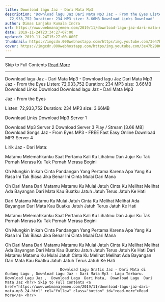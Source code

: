 ```yaml
---
title: Download lagu Jaz - Dari Mata Mp3
description: "Download lagu Jaz Dari Mata Mp3 Jaz - From the Eyes Listen:
  72,933,752 Duration: 234 MP3 size: 3.66MB Download Links Download"
author: Dimas Lanjaka Kumala Indra
url: https://www.webmanajemen.com/2019/11/download-lagu-jaz-dari-mata-mp3_24.html
date: 2019-11-24T23:34:27+07:00
updated: 2019-11-24T15:27:00.000Z
thumbnail: https://imgcdn.000webhostapp.com/https/img.youtube.com/3e47b288605a4f10b3fd7c992adcf0dd.jpeg
cover: https://imgcdn.000webhostapp.com/https/img.youtube.com/3e47b288605a4f10b3fd7c992adcf0dd.jpeg
---
```


<hr/> Skip to Full Contents <a href="https://www.webmanajemen.com/2019/11/download-lagu-jaz-dari-mata-mp3_24.html" rel="follow" class="button" id="read-more">Read More</a> <hr/> Download lagu Jaz - Dari Mata Mp3 - Download lagu Jaz Dari Mata Mp3 Jaz - From the Eyes Listen: 72,933,752 Duration: 234 MP3 size: 3.66MB Download Links Download Download lagu Jaz - Dari Mata Mp3

  Jaz - From the Eyes 

  Listen: 72,933,752 
  Duration: 234 
  MP3 size: 3.66MB 

  Download Links 
  Download Mp3 Server 1 

  Download Mp3 Server 2 
  Download Server 3 
  Play / Stream [3.66 MB] Download Songs Jaz - From Eyes MP3 - FREE Fast Easy Online 
  Download MP3 Server 4 


                             
Lirik Jaz - Dari Mata:
                             
Matamu Melemahkanku
  Saat Pertama Kali Ku Lihatmu
  Dan Jujur Ku Tak Pernah Merasa
  Ku Tak Pernah Merasa Begini
  
  Oh Mungkin Inikah Cinta
  Pandangan Yang Pertama
  Karena Apa Yang Ku Rasa Ini Tak Biasa
  Jika Benar Ini Cinta
  Mulai Dari Mana
  
  Oh Dari Mana
  Dari Matamu Matamu
  Ku Mulai Jatuh Cinta
  Ku Melihat Melihat
  Ada Bayangan
  Dari Mata Kau Buatku Jatuh
  Jatuh Terus Jatuh Ke Hati
  
  Dari Matamu Matamu
  Ku Mulai Jatuh Cinta
  Ku Melihat Melihat
  Ada Bayangan
  Dari Mata Kau Buatku Jatuh
  Jatuh Terus Jatuh Ke Hati
  
  Matamu Melemahkanku
  Saat Pertama Kali Ku Lihatmu
  Dan Jujur Ku Tak Pernah Merasa
  Ku Tak Pernah Merasa Begini
  
  Oh Mungkin Inikah Cinta
  Pandangan Yang Pertama
  Karena Apa Yang Ku Rasa Ini Tak Biasa
  Jika Benar Ini Cinta
  Mulai Dari Mana
  
  Oh Dari Mana
  Dari Matamu Matamu
  Ku Mulai Jatuh Cinta
  Ku Melihat Melihat
  Ada Bayangan
  Dari Mata Kau Buatku Jatuh
  Jatuh Terus Jatuh Ke Hati
  Dari Matamu Matamu
  Ku Mulai Jatuh Cinta
  Ku Melihat Melihat
  Ada Bayangan
  Dari Mata Kau Buatku Jatuh
  Jatuh Terus Jatuh Ke Hati                                 
                                 
                             Download Lagu Gratis Jaz - Dari Mata di Gudang Lagu , Download Lagu Jaz - Dari Mata Mp3 - Lagu Terbaru.                                                         Download Lagu Jaz ,  Download Lagu  Dari Mata,  Download Lagu  Dari Mata Jaz <hr/> Skip to Full Contents <a href="https://www.webmanajemen.com/2019/11/download-lagu-jaz-dari-mata-mp3_24.html" rel="follow" class="button" id="read-more">Read More</a> <hr/>
